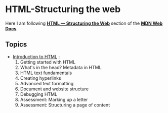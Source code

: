 # HTML-Structuring the web

Here I am following [**HTML — Structuring the Web**](https://developer.mozilla.org/en-US/docs/Learn/HTML) section of the [**MDN Web Docs**](https://developer.mozilla.org/en-US/).

## Topics

- [Introduction to HTML](https://developer.mozilla.org/en-US/docs/Learn/HTML/Introduction_to_HTML) :
  1. Getting started with HTML
  2. What's in the head? Metadata in HTML
  3. HTML text fundamentals
  4. Creating hyperlinks
  5. Advanced text formatting
  6. Document and website structure
  7. Debugging HTML
  8. Assessment: Marking up a letter
  9. Assessment: Structuring a page of content
